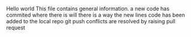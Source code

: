 Hello world
This file contains general information.
a new code has commited
where there is will
there is a way
the new lines code has been added to the local repo
git push conflicts are resolved by raising pull request

